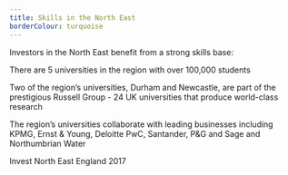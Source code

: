 ```yaml
---
title: Skills in the North East
borderColour: turquoise
---
```

Investors in the North East benefit from a strong skills base:


There are 5 universities in the region with over 100,000 students


Two of the region’s universities, Durham and Newcastle, are part of the prestigious Russell Group - 24 UK universities that produce world-class research


The region’s universities collaborate with leading businesses including KPMG, Ernst & Young, Deloitte PwC, Santander, P&G and Sage and Northumbrian Water


Invest North East England 2017
